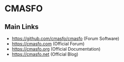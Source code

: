 
# CMASFO

## Main Links

* https://github.com/cmasfo/cmasfo (Forum Software)
* https://cmasfo.com (Official Forum)
* https://cmasfo.org (Official Documentation)
* https://cmasfo.net (Official Blog)
